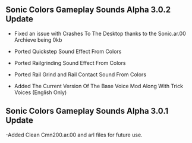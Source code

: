 ## Sonic Colors Gameplay Sounds Alpha 3.0.2 Update

- Fixed an issue with Crashes To The Desktop thanks to the Sonic.ar.00 Archieve being 0kb

- Ported Quickstep Sound Effect From Colors

- Ported Railgrinding Sound Effect From Colors

- Ported Rail Grind and Rail Contact Sound From Colors

- Added The Current Version Of The Base Voice Mod Along With Trick Voices (English Only)

## Sonic Colors Gameplay Sounds Alpha 3.0.1 Update

-Added Clean Cmn200.ar.00 and arl files for future use.


